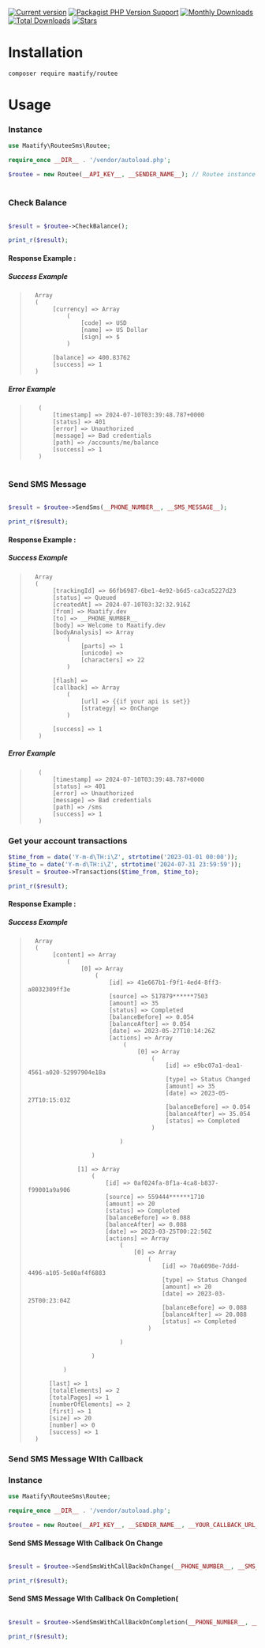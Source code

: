 [![Current version](https://img.shields.io/packagist/v/maatify/routee)][pkg]
[![Packagist PHP Version Support](https://img.shields.io/packagist/php-v/maatify/routee)][pkg]
[![Monthly Downloads](https://img.shields.io/packagist/dm/maatify/routee)][pkg-stats]
[![Total Downloads](https://img.shields.io/packagist/dt/maatify/routee)][pkg-stats]
[![Stars](https://img.shields.io/packagist/stars/maatify/routee)](https://github.com/maatify/RouteeSms/stargazers)

[pkg]: <https://packagist.org/packages/maatify/routee>
[pkg-stats]: <https://packagist.org/packages/maatify/routee/stats>
# Installation

```shell
composer require maatify/routee
```

# Usage

### Instance
```php
use Maatify\RouteeSms\Routee;

require_once __DIR__ . '/vendor/autoload.php';

$routee = new Routee(__API_KEY__, __SENDER_NAME__); // Routee instance
```

#
### Check Balance
```PHP

$result = $routee->CheckBalance();

print_r($result);
```
#### Response Example :
##### Success Example
>       Array
>       (
>            [currency] => Array
>                (
>                    [code] => USD
>                    [name] => US Dollar
>                    [sign] => $
>                )
>        
>            [balance] => 400.83762
>            [success] => 1
>       )

##### Error Example
>        (
>            [timestamp] => 2024-07-10T03:39:48.787+0000
>            [status] => 401
>            [error] => Unauthorized
>            [message] => Bad credentials
>            [path] => /accounts/me/balance
>            [success] => 1
>        )
#

### Send SMS Message
```PHP

$result = $routee->SendSms(__PHONE_NUMBER__, __SMS_MESSAGE__);

print_r($result);
```
#### Response Example :
##### Success Example
>       Array
>       (
>            [trackingId] => 66fb6987-6be1-4e92-b6d5-ca3ca5227d23
>            [status] => Queued
>            [createdAt] => 2024-07-10T03:32:32.916Z
>            [from] => Maatify.dev
>            [to] => __PHONE_NUMBER__
>            [body] => Welcome to Maatify.dev
>            [bodyAnalysis] => Array
>                (
>                    [parts] => 1
>                    [unicode] => 
>                    [characters] => 22
>                )
>        
>            [flash] => 
>            [callback] => Array
>                (
>                    [url] => {{if your api is set}}
>                    [strategy] => OnChange
>                )
>        
>            [success] => 1
>        )

##### Error Example
>        (
>            [timestamp] => 2024-07-10T03:39:48.787+0000
>            [status] => 401
>            [error] => Unauthorized
>            [message] => Bad credentials
>            [path] => /sms
>            [success] => 1
>        )


### Get your account transactions
```PHP
$time_from = date('Y-m-d\TH:i\Z', strtotime('2023-01-01 00:00'));
$time_to = date('Y-m-d\TH:i\Z', strtotime('2024-07-31 23:59:59'));
$result = $routee->Transactions($time_from, $time_to);

print_r($result);
```
#### Response Example :
##### Success Example
>       Array
>       (
>            [content] => Array
>                (
>                    [0] => Array
>                        (
>                            [id] => 41e667b1-f9f1-4ed4-8ff3-a8032309ff3e
>                            [source] => 517879******7503
>                            [amount] => 35
>                            [status] => Completed
>                            [balanceBefore] => 0.054
>                            [balanceAfter] => 0.054
>                            [date] => 2023-05-27T10:14:26Z
>                            [actions] => Array
>                                (
>                                    [0] => Array
>                                        (
>                                            [id] => e9bc07a1-dea1-4561-a020-52997904e18a
>                                            [type] => Status Changed
>                                            [amount] => 35
>                                            [date] => 2023-05-27T10:15:03Z
>                                            [balanceBefore] => 0.054
>                                            [balanceAfter] => 35.054
>                                            [status] => Completed
>                                        )
>       
>                               )
>       
>                       )
>       
>                   [1] => Array
>                       (
>                           [id] => 0af024fa-8f1a-4ca8-b837-f99001a9a906
>                           [source] => 559444******1710
>                           [amount] => 20
>                           [status] => Completed
>                           [balanceBefore] => 0.088
>                           [balanceAfter] => 0.088
>                           [date] => 2023-03-25T00:22:50Z
>                           [actions] => Array
>                               (
>                                   [0] => Array
>                                       (
>                                           [id] => 70a6098e-7ddd-4496-a105-5e80af4f6883
>                                           [type] => Status Changed
>                                           [amount] => 20
>                                           [date] => 2023-03-25T00:23:04Z
>                                           [balanceBefore] => 0.088
>                                           [balanceAfter] => 20.088
>                                           [status] => Completed
>                                       )
>       
>                               )
>       
>                       )
>       
>               )
>       
>           [last] => 1
>           [totalElements] => 2
>           [totalPages] => 1
>           [numberOfElements] => 2
>           [first] => 1
>           [size] => 20
>           [number] => 0
>           [success] => 1
>       )


### Send SMS Message WIth Callback


### Instance
```php
use Maatify\RouteeSms\Routee;

require_once __DIR__ . '/vendor/autoload.php';

$routee = new Routee(__API_KEY__, __SENDER_NAME__, __YOUR_CALLBACK_URL__); // SmsEG instance
```

#### Send SMS Message WIth Callback On Change
```PHP

$result = $routee->SendSmsWithCallBackOnChange(__PHONE_NUMBER__, __SMS_MESSAGE__);

print_r($result);
```
#### Send SMS Message WIth Callback On Completion(
```PHP

$result = $routee->SendSmsWithCallBackOnCompletion(__PHONE_NUMBER__, __SMS_MESSAGE__);

print_r($result);
```
